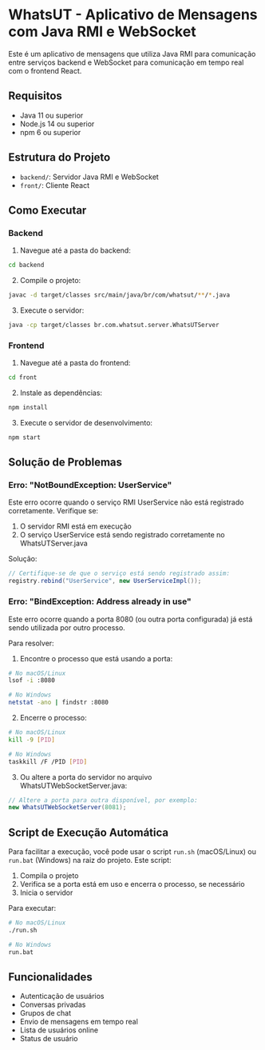 # WhatsUT - Aplicativo de Mensagens com Java RMI e WebSocket

Este é um aplicativo de mensagens que utiliza Java RMI para comunicação entre serviços backend e WebSocket para comunicação em tempo real com o frontend React.

## Requisitos

- Java 11 ou superior
- Node.js 14 ou superior
- npm 6 ou superior

## Estrutura do Projeto

- `backend/`: Servidor Java RMI e WebSocket
- `front/`: Cliente React

## Como Executar

### Backend

1. Navegue até a pasta do backend:
```bash
cd backend
```

2. Compile o projeto:
```bash
javac -d target/classes src/main/java/br/com/whatsut/**/*.java
```

3. Execute o servidor:
```bash
java -cp target/classes br.com.whatsut.server.WhatsUTServer
```

### Frontend

1. Navegue até a pasta do frontend:
```bash
cd front
```

2. Instale as dependências:
```bash
npm install
```

3. Execute o servidor de desenvolvimento:
```bash
npm start
```

## Solução de Problemas

### Erro: "NotBoundException: UserService"

Este erro ocorre quando o serviço RMI UserService não está registrado corretamente. Verifique se:

1. O servidor RMI está em execução
2. O serviço UserService está sendo registrado corretamente no WhatsUTServer.java

Solução:
```java
// Certifique-se de que o serviço está sendo registrado assim:
registry.rebind("UserService", new UserServiceImpl());
```

### Erro: "BindException: Address already in use"

Este erro ocorre quando a porta 8080 (ou outra porta configurada) já está sendo utilizada por outro processo.

Para resolver:

1. Encontre o processo que está usando a porta:
```bash
# No macOS/Linux
lsof -i :8080

# No Windows
netstat -ano | findstr :8080
```

2. Encerre o processo:
```bash
# No macOS/Linux
kill -9 [PID]

# No Windows
taskkill /F /PID [PID]
```

3. Ou altere a porta do servidor no arquivo WhatsUTWebSocketServer.java:
```java
// Altere a porta para outra disponível, por exemplo:
new WhatsUTWebSocketServer(8081);
```

## Script de Execução Automática

Para facilitar a execução, você pode usar o script `run.sh` (macOS/Linux) ou `run.bat` (Windows) na raiz do projeto. Este script:

1. Compila o projeto
2. Verifica se a porta está em uso e encerra o processo, se necessário
3. Inicia o servidor

Para executar:
```bash
# No macOS/Linux
./run.sh

# No Windows
run.bat
```

## Funcionalidades

- Autenticação de usuários
- Conversas privadas
- Grupos de chat
- Envio de mensagens em tempo real
- Lista de usuários online
- Status de usuário
